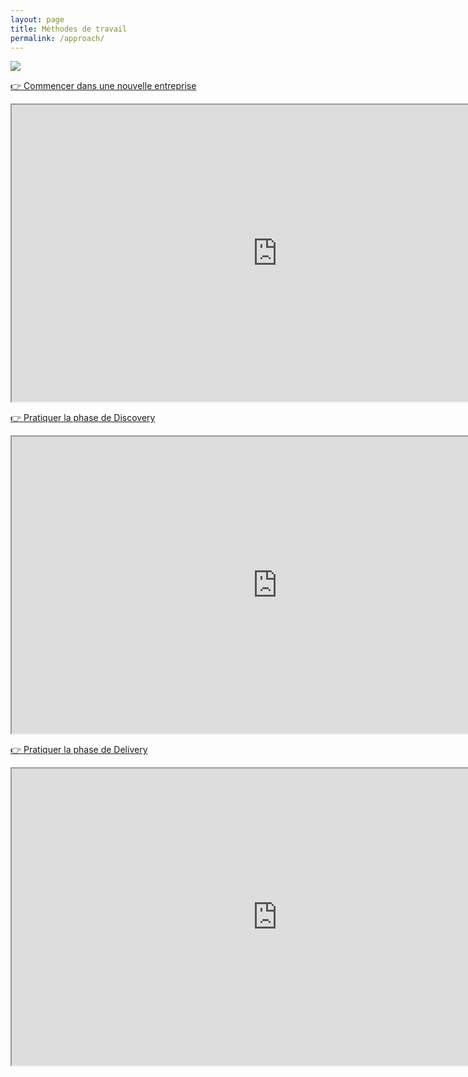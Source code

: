```yaml
---
layout: page
title: Méthodes de travail
permalink: /approach/
---
```


<div class="page-title">
  <img src="{{ '/assets/images/approach_title.svg' | relative_url }}">
</div>

<a href="/assets/Commencer dans une nouvelle entreprise.pdf" download="Commencer dans une nouvelle entreprise.pdf" target="_blank">👉 Commencer dans une nouvelle entreprise</a>

<iframe src="https://docs.google.com/gview?url=https://jbdenoual.com/assets/Commencer dans une nouvelle entreprise.pdf&embedded=true" style="width:850px; height:475px;" frameborder="5"></iframe>

<a href="/assets/Pratiquer la phase de Discovery.pdf" download="Pratiquer la phase de Discovery.pdf" target="_blank">👉 Pratiquer la phase de Discovery</a>

<iframe src="https://docs.google.com/gview?url=https://jbdenoual.com/assets/Pratiquer la phase de Discovery.pdf&embedded=true" style="width:850px; height:475px;" frameborder="5"></iframe>

<a href="/assets/Pratiquer la phase de Delivery.pdf" download="Pratiquer la phase de Delivery.pdf" target="_blank">👉 Pratiquer la phase de Delivery</a>

<iframe src="https://docs.google.com/gview?url=https://jbdenoual.com/assets/Pratiquer la phase de Delivery.pdf&embedded=true" style="width:850px; height:475px;" frameborder="5"></iframe>
